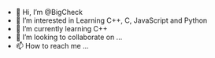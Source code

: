 - 👋 Hi, I’m @BigCheck
- 👀 I’m interested in Learning C++, C, JavaScript and Python 
- 🌱 I’m currently learning C++ 
- 💞️ I’m looking to collaborate on ...
- 📫 How to reach me ...

<!---
BigCheck/BigCheck is a ✨ special ✨ repository because its `README.md` (this file) appears on your GitHub profile.
You can click the Preview link to take a look at your changes.
--->

